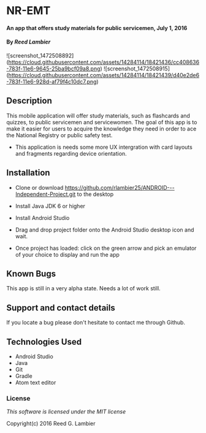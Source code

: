 # NR-EMT

#### An app that offers study materials for public servicemen, July 1, 2016

#### By _Reed Lambier_

![screenshot_1472508892]
(https://cloud.githubusercontent.com/assets/14284114/18421436/cc408636-783f-11e6-9645-25ba9bcf09a8.png)
![screenshot_1472508915]
(https://cloud.githubusercontent.com/assets/14284114/18421439/d40e2de6-783f-11e6-928d-af79f4c10dc7.png)

## Description

This mobile application will offer study materials, such as flashcards and quizzes, to public servicemen and servicewomen. The goal of this app is to make it easier for users to acquire the knowledge they need in order to ace the National Registry or public safety test.

* This application is needs some more UX intergration with card layouts and fragments regarding device orientation.

## Installation

* Clone or download <https://github.com/rlambier25/ANDROID---Independent-Project.git> to the desktop
* Install Java JDK 6 or higher
* Install Android Studio
* Drag and drop project folder onto the Android Studio desktop icon and wait.

* Once project has loaded: click on the green arrow and pick an emulator of your choice to display and run the app

## Known Bugs
This app is still in a very alpha state. Needs a lot of work still.


## Support and contact details

If you locate a bug please don't hesitate to contact me through Github.

## Technologies Used

* Android Studio
* Java
* Git
* Gradle
* Atom text editor

### License

_This software is licensed under the MIT license_

Copyright(c) 2016 Reed G. Lambier
